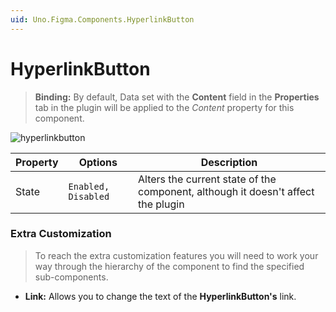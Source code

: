 ```yaml
---
uid: Uno.Figma.Components.HyperlinkButton
---
```


# HyperlinkButton

> **Binding:** By default, Data set with the **Content** field in the **Properties** tab in the plugin will be applied to the *Content* property for this component.

![hyperlinkbutton](./images/hyperlinkbutton.png)

| Property | Options             | Description                                                  |
| -------- | ------------------- | ------------------------------------------------------------ |
| State    | `Enabled, Disabled` | Alters the current state of the component, although it doesn't affect the plugin |

### Extra Customization

> To reach the extra customization features you will need to work your way through the hierarchy of the component to find the specified sub-components.  

- **Link:** Allows you to change the text of the **HyperlinkButton's** link.
